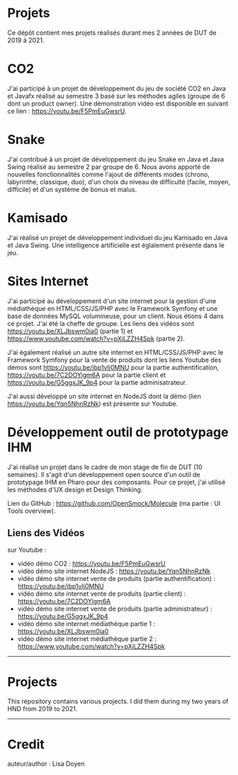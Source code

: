 # Projets

Ce dépôt contient mes projets réalisés durant mes 2 années de DUT de 2019 à 2021.

# CO2
J'ai participé à un projet de développement du jeu de société CO2 en Java et Javafx réalisé au semestre 3 basé sur les méthodes agiles (groupe de 6 dont un product owner). Une démonstration vidéo est disponible en suivant ce lien : https://youtu.be/F5PmEuGwsrU.

# Snake
J'ai contribué à un projet de développement du jeu Snake en Java et Java Swing réalisé au semestre 2 par groupe de 6. Nous avons apporté de nouvelles fonctionnalités comme l'ajout de différents modes (chrono, labyrinthe, classique, duo), d'un choix du niveau de difficulté (facile, moyen, difficile) et d'un système de bonus et malus.

# Kamisado 
J'ai réalisé un projet de développement individuel du jeu Kamisado en Java et Java Swing. Une intelligence artificielle est églalement présente dans le jeu.

# Sites Internet
J'ai participé au développement d'un site internet pour la gestion d'une médiathèque en HTML/CSS/JS/PHP avec le Framework Symfony et une base de données MySQL volumineuse, pour un client. Nous étions 4 dans ce projet. J'ai été la cheffe de groupe. Les liens des vidéos sont https://youtu.be/XLJbswm0ia0 (partie 1) et https://www.youtube.com/watch?v=pXiLZZH4Spk (partie 2).

J'ai également réalisé un autre site internet en HTML/CSS/JS/PHP avec le Framework Symfony pour la vente de produits dont les liens Youtube des démos sont https://youtu.be/ibp1vIj0MNU pour la partie authentification, https://youtu.be/7C2DOYigm6A pour la partie client et https://youtu.be/G5ggxJK_9p4 pour la partie adminisatrateur.

J'ai aussi développé un site internet en NodeJS dont la démo (lien https://youtu.be/Yqn5NhnRzNk) est présente sur Youtube.

# Développement outil de prototypage IHM
J'ai réalisé un projet dans le cadre de mon stage de fin de DUT (10 semaines). Il s'agit d'un développement open source d'un outil de prototypage IHM en Pharo pour des composants. Pour ce projet, j'ai utilisé les méthodes d'UX design et Design Thinking.

Lien du GitHub : https://github.com/OpenSmock/Molecule (ma partie : UI Tools overview).

## Liens des Vidéos
sur Youtube :
- vidéo démo CO2 : https://youtu.be/F5PmEuGwsrU
- vidéo démo site internet NodeJS : https://youtu.be/Yqn5NhnRzNk
- vidéo démo site internet vente de produits (partie authentification) : https://youtu.be/ibp1vIj0MNU
- vidéo démo site internet vente de produits (partie client) : https://youtu.be/7C2DOYigm6A
- vidéo démo site internet vente de produits (partie administrateur) : https://youtu.be/G5ggxJK_9p4
- vidéo démo site internet médiathèque partie 1 : https://youtu.be/XLJbswm0ia0
- vidéo démo site internet médiathèque partie 2 : https://www.youtube.com/watch?v=pXiLZZH4Spk


---

# Projects

This repository contains various projects. I did them during my two years of HND from 2019 to 2021. 

---

# Credit

auteur/author : Lisa Doyen
